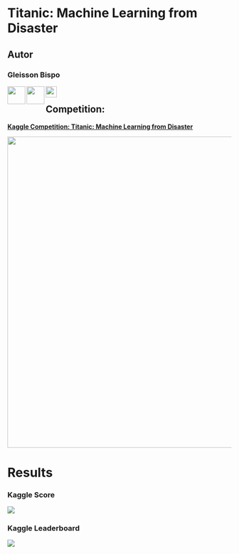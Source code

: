# Titanic: Machine Learning from Disaster

## Autor
### Gleisson Bispo

[<img src = https://pngimg.com/uploads/linkedIn/linkedIn_PNG27.png width=40 align="left">](https://www.linkedin.com/in/gleissonbispo/)

[<img src = https://image.flaticon.com/icons/png/512/37/37318.png width=40 align="left">](https://github.com/gleissonbispo)

[<img src = http://www.bipr.net/images/k.png width=25 align="left">](https://www.kaggle.com/gleissonbispo)


<img src = https://www.fundermax.at/fileadmin/redakteure/_processed_/2/0/csm_0085_268ce06b9f.jpg width=10>



## Competition:
__[Kaggle Competition: Titanic: Machine Learning from Disaster](https://www.kaggle.com/c/titanic/)__


[<img src = https://assets.papelpop.com/wp-content/uploads/2017/12/titanic.jpg width=700>](https://www.kaggle.com/c/titanic/)

# Results

### Kaggle Score
<img src = https://raw.githubusercontent.com/gleissonbispo/Kaggle-Competitions/master/Titanic/data/Result_Kaggle.PNG>

### Kaggle Leaderboard
<img src = https://raw.githubusercontent.com/gleissonbispo/Kaggle-Competitions/master/Titanic/data/Leaderboard_Kaggle.PNG>
